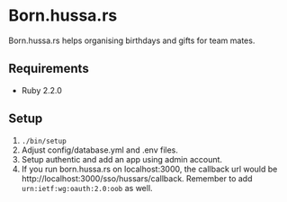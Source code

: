 # Born.hussa.rs 

Born.hussa.rs helps organising birthdays and gifts for team mates.

## Requirements

* Ruby 2.2.0

## Setup

1. `./bin/setup`
2. Adjust config/database.yml and .env files.
3. Setup authentic and add an app using admin account.
4. If you run born.hussa.rs on localhost:3000, the callback url would be http://localhost:3000/sso/hussars/callback. Remember to add `urn:ietf:wg:oauth:2.0:oob` as well.
